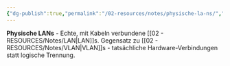 ```yaml
---
{"dg-publish":true,"permalink":"/02-resources/notes/physische-la-ns/","tags":["netzwerk/hardware","netzwerk/real"],"noteIcon":"","updated":"2025-08-27T15:03:22.656+02:00"}
---
```



**Physische LANs** - Echte, mit Kabeln verbundene [[02 - RESOURCES/Notes/LAN\|LAN]]s.
Gegensatz zu [[02 - RESOURCES/Notes/VLAN\|VLAN]]s - tatsächliche Hardware-Verbindungen statt logische Trennung.